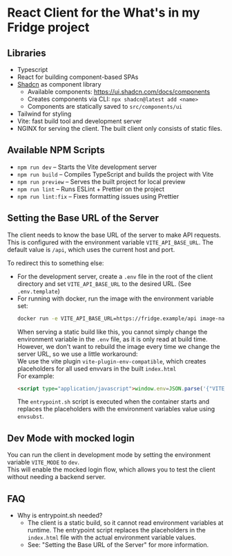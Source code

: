 # React Client for the What's in my Fridge project

## Libraries

- Typescript
- React for building component-based SPAs
- [Shadcn](https://ui.shadcn.com/) as component library
    - Available components: https://ui.shadcn.com/docs/components
    - Creates components via CLI: `npx shadcn@latest add <name>`
    - Components are statically saved to `src/components/ui`
- Tailwind for styling
- Vite: fast build tool and development server
- NGINX for serving the client. The built client only consists of static files.

## Available NPM Scripts

- `npm run dev` – Starts the Vite development server
- `npm run build` – Compiles TypeScript and builds the project with Vite
- `npm run preview` – Serves the built project for local preview
- `npm run lint` – Runs ESLint + Prettier on the project
- `npm run lint:fix` – Fixes formatting issues using Prettier

## Setting the Base URL of the Server
The client needs to know the base URL of the server to make API requests.  
This is configured with the environment variable `VITE_API_BASE_URL`.
The default value is `/api`, which uses the current host and port.

To redirect this to something else:
- For the development server, create a `.env` file in the root of the client directory and set `VITE_API_BASE_URL` to the desired URL. (See `.env.template`)
- For running with docker, run the image with the environment variable set:
  ```bash
  docker run -e VITE_API_BASE_URL=https://fridge.example/api image-name
  ```
  When serving a static build like this, you cannot simply change the environment variable in the `.env` file, as it is only read at build time.  
  However, we don't want to rebuild the image every time we change the server URL, so we use a little workaround:  
  We use the vite plugin `vite-plugin-env-compatible`, which creates placeholders for all used envvars in the built `index.html`   
  For example:
  ```html
  <script type="application/javascript">window.env=JSON.parse('{"VITE_API_BASE_URL":"${VITE_API_BASE_URL}"}');</script>
  ```
  The `entrypoint.sh` script is executed when the container starts and replaces the placeholders with the environment variables value using `envsubst`.

## Dev Mode with mocked login
You can run the client in development mode by setting the environment variable `VITE_MODE` to `dev`.  
This will enable the mocked login flow, which allows you to test the client without needing a backend server.

## FAQ
- Why is entrypoint.sh needed?
  - The client is a static build, so it cannot read environment variables at runtime. The entrypoint script replaces the placeholders in the `index.html` file with the actual environment variable values.
  - See: "Setting the Base URL of the Server" for more information.
